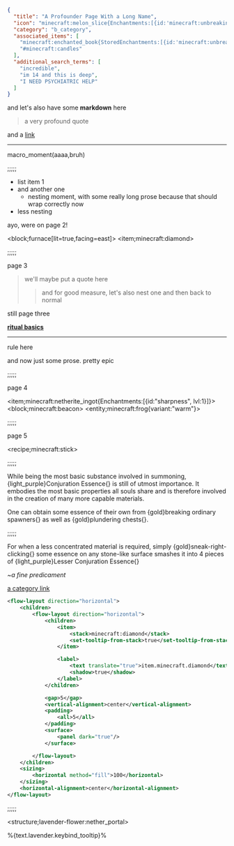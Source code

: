 ```json
{
  "title": "A Profounder Page With a Long Name",
  "icon": "minecraft:melon_slice{Enchantments:[{id:'minecraft:unbreaking', lvl:1}]}",
  "category": "b_category",
  "associated_items": [
    "minecraft:enchanted_book{StoredEnchantments:[{id:'minecraft:unbreaking', lvl:3s}]}",
    "#minecraft:candles"
  ],
  "additional_search_terms": [
    "incredible",
    "im 14 and this is deep",
    "I NEED PSYCHIATRIC HELP"
  ]
}
```

and let's also have some **markdown** here

> a very profound quote

and a [link](https://wispforest.io)

---

macro_moment(aaaa,bruh)

;;;;;

- list item 1
- and another one
    - nesting moment, with some really long
      prose because that should wrap correctly now
- less nesting

ayo, were on page 2!

<block;furnace[lit=true,facing=east]> <item;minecraft:diamond>

;;;;;

page 3

> we'll maybe put a quote here
>> and for good measure, let's also nest one
> and then back to normal

still page three

[**ritual basics**](^lavender-flower:ritual_basics)

---

rule here

and now just some prose. pretty epic

;;;;;

page 4

<item;minecraft:netherite_ingot{Enchantments:[{id:"sharpness", lvl:1}]}>
<block;minecraft:beacon>
<entity;minecraft:frog{variant:"warm"}>

;;;;;

page 5

<recipe;minecraft:stick>

;;;;;

While being the most basic substance involved in summoning, {light_purple}Conjuration Essence{} is still of utmost importance. It embodies 
the most basic properties all souls share and is therefore involved in the creation of many more capable materials.


One can obtain some essence of their own from {gold}breaking ordinary spawners{} as well as {gold}plundering chests{}.

;;;;;

For when a less concentrated material is required, simply {gold}sneak-right-clicking{} some essence on any stone-like surface 
smashes it into 4 pieces of {light_purple}Lesser Conjuration Essence{}

*~a fine predicament*


[a category link](^lavender-flower:a_category)

```xml owo-ui
<flow-layout direction="horizontal">
    <children>
        <flow-layout direction="horizontal">
            <children>
                <item>
                    <stack>minecraft:diamond</stack>
                    <set-tooltip-from-stack>true</set-tooltip-from-stack>
                </item>

                <label>
                    <text translate="true">item.minecraft.diamond</text>
                    <shadow>true</shadow>
                </label>
            </children>

            <gap>5</gap>
            <vertical-alignment>center</vertical-alignment>
            <padding>
                <all>5</all>
            </padding>
            <surface>
                <panel dark="true"/>
            </surface>

        </flow-layout>
    </children>
    <sizing>
        <horizontal method="fill">100</horizontal>
    </sizing>
    <horizontal-alignment>center</horizontal-alignment>
</flow-layout>
```

;;;;;

<structure;lavender-flower:nether_portal>

%{text.lavender.keybind_tooltip}%